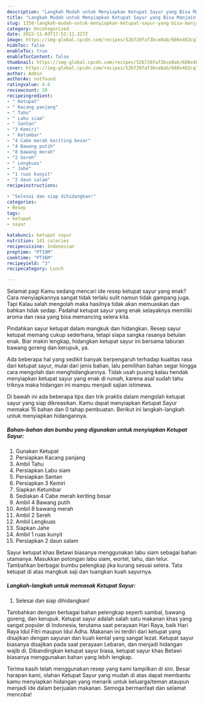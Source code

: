 ```yaml
---
description: "Langkah Mudah untuk Menyiapkan Ketupat Sayur yang Bisa Manjain Lidah, Buat Buka Puasa}"
title: "Langkah Mudah untuk Menyiapkan Ketupat Sayur yang Bisa Manjain Lidah, Buat Buka Puasa}"
slug: 1358-langkah-mudah-untuk-menyiapkan-ketupat-sayur-yang-bisa-manjain-lidah-buat-buka-puasa
category: Uncategorized
date: 2022-11-03T17:52:11.327Z
image: https://img-global.cpcdn.com/recipes/52b728faf3bce8ab/680x482cq70/ketupat-sayur-foto-resep-utama.jpg
hideToc: false
enableToc: true
enableTocContent: false
thumbnail: https://img-global.cpcdn.com/recipes/52b728faf3bce8ab/680x482cq70/ketupat-sayur-foto-resep-utama.jpg
cover: https://img-global.cpcdn.com/recipes/52b728faf3bce8ab/680x482cq70/ketupat-sayur-foto-resep-utama.jpg
author: Admin
authorAv: notfound
ratingvalue: 4.6
reviewcount: 20
recipeingredient:
- " Ketupat"
- " Kacang panjang"
- " Tahu"
- " Labu siam"
- " Santan"
- "3 Kemiri"
- " Ketumbar"
- "4 Cabe merah keriting besar"
- "4 Bawang putih"
- "8 bawang merah"
- "2 Sereh"
- " Lengkuas"
- " Jahe"
- "1 ruas kunyit"
- "2 daun salam"
recipeinstructions:

- "Selesai dan siap dihidangkan!"
categories:
- Resep
tags:
- ketupat
- sayur

katakunci: ketupat sayur 
nutrition: 141 calories
recipecuisine: Indonesian
preptime: "PT19M"
cooktime: "PT36M"
recipeyield: "3"
recipecategory: Lunch

---
```



Selamat pagi Kamu sedang mencari ide resep ketupat sayur yang enak? Cara menyiapkannya sangat tidak terlalu sulit namun tidak gampang juga. Tapi Kalau salah mengolah maka hasilnya tidak akan memuaskan dan bahkan tidak sedap. Padahal ketupat sayur yang enak selayaknya memiliki aroma dan rasa yang bisa memancing selera kita.


Pindahkan sayur ketupat dalam mangkuk dan hidangkan. Resep sayur ketupat memang cukup sederhana, tetapi siapa sangka rasanya betulan enak. Biar makin lengkap, hidangkan ketupat sayur ini bersama taburan bawang goreng dan kerupuk, ya.

Ada beberapa hal yang sedikit banyak berpengaruh terhadap kualitas rasa dari ketupat sayur, mulai dari jenis bahan, lalu pemilihan bahan segar hingga cara mengolah dan menghidangkannya. Tidak usah pusing kalau hendak menyiapkan ketupat sayur yang enak di rumah, karena asal sudah tahu triknya maka hidangan ini mampu menjadi sajian istimewa.


Di bawah ini ada beberapa tips dan trik praktis dalam mengolah ketupat sayur yang siap dikreasikan. Kamu dapat menyiapkan Ketupat Sayur memakai 15 bahan dan 0 tahap pembuatan. Berikut ini langkah-langkah untuk menyiapkan hidangannya.

<!--inarticleads1-->

##### Bahan-bahan dan bumbu yang digunakan untuk menyiapkan Ketupat Sayur:

1. Gunakan  Ketupat
1. Persiapkan  Kacang panjang
1. Ambil  Tahu
1. Persiapkan  Labu siam
1. Persiapkan  Santan
1. Persiapkan 3 Kemiri
1. Siapkan  Ketumbar
1. Sediakan 4 Cabe merah keriting besar
1. Ambil 4 Bawang putih
1. Ambil 8 bawang merah
1. Ambil 2 Sereh
1. Ambil  Lengkuas
1. Siapkan  Jahe
1. Ambil 1 ruas kunyit
1. Persiapkan 2 daun salam


Sayur ketupat khas Betawi biasanya menggunakan labu siam sebagai bahan utamanya. Masukkan potongan labu siam, wortel, tahu, dan telur. Tambahkan berbagai bumbu pelengkap jika kurang sesuai selera. Tata ketupat di atas mangkuk saji dan tuangkan kuah sayurnya. 

<!--inarticleads2-->

##### Langkah-langkah untuk memasak Ketupat Sayur:


1. Selesai dan siap dihidangkan!

Tambahkan dengan berbagai bahan pelengkap seperti sambal, bawang goreng, dan kerupuk. Ketupat sayur adalah salah satu makanan khas yang sangat populer di Indonesia, terutama saat perayaan Hari Raya, baik Hari Raya Idul Fitri maupun Idul Adha. Makanan ini terdiri dari ketupat yang disajikan dengan sayuran dan kuah kental yang sangat lezat. Ketupat sayur biasanya disajikan pada saat perayaan Lebaran, dan menjadi hidangan wajib di. Dibandingkan ketupat sayur biasa, ketupat sayur khas Betawi biasanya menggunakan bahan yang lebih lengkap. 

Terima kasih telah menggunakan resep yang kami tampilkan di sini. Besar harapan kami, olahan Ketupat Sayur yang mudah di atas dapat membantu kamu menyiapkan hidangan yang menarik untuk keluarga/teman ataupun menjadi ide dalam berjualan makanan. Semoga bermanfaat dan selamat mencoba!
